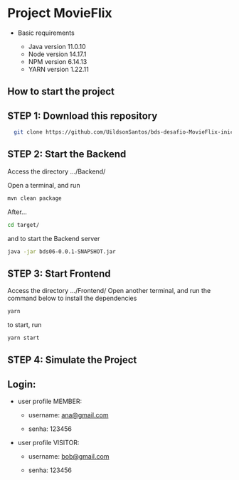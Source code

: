 # Project MovieFlix



- Basic requirements

  - Java version 11.0.10
  - Node version 14.17.1
  - NPM version 6.14.13
  - YARN version 1.22.11

## How to start the project

## STEP 1: Download this repository

```bash
  git clone https://github.com/UildsonSantos/bds-desafio-MovieFlix-inicial.git
```

## STEP 2: Start the Backend

Access the directory .../Backend/

Open a terminal, and run

```bash
mvn clean package
```
After...
```bash
cd target/
```
and to start the Backend server

```bash
java -jar bds06-0.0.1-SNAPSHOT.jar 
```
## STEP 3: Start Frontend

Access the directory .../Frontend/
Open another terminal, and run the command below to install the dependencies

```bash
yarn
```
to start, run
```bash
yarn start
```

## STEP 4: Simulate the Project

## Login:

- user profile MEMBER:

  - username: ana@gmail.com

  - senha: 123456


- user profile VISITOR:

  - username: bob@gmail.com

  - senha: 123456
